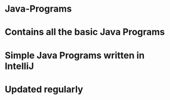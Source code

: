 # Java-Programs
# Contains all the basic Java Programs
# Simple Java Programs written in IntelliJ
# Updated regularly